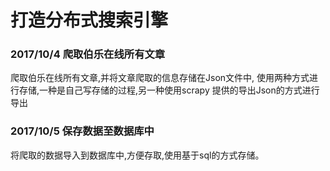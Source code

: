 # 打造分布式搜索引擎  

### 2017/10/4 爬取伯乐在线所有文章 

爬取伯乐在线所有文章,并将文章爬取的信息存储在Json文件中,
使用两种方式进行存储,一种是自己写存储的过程,另一种使用scrapy
提供的导出Json的方式进行导出


### 2017/10/5 保存数据至数据库中

将爬取的数据导入到数据库中,方便存取,使用基于sql的方式存储。